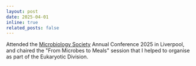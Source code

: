 ```yaml
---
layout: post
date: 2025-04-01
inline: true
related_posts: false
---
```


Attended the [Microbiology Society](https://microbiologysociety.org/) Annual Conference 2025 in Liverpool, and chaired the "From Microbes to Meals" session that I helped to organise as part of the Eukaryotic Division.